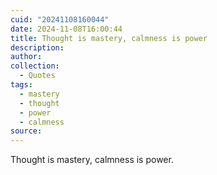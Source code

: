 ```yaml
---
cuid: "20241108160044"
date: 2024-11-08T16:00:44
title: Thought is mastery, calmness is power
description: 
author: 
collection:
  - Quotes
tags:
  - mastery
  - thought
  - power
  - calmness
source:
---
```

Thought is mastery, calmness is power.